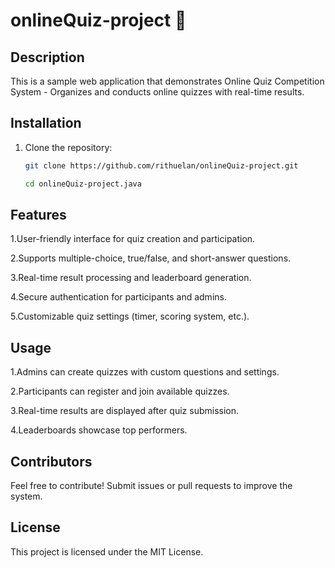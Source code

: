 # onlineQuiz-project 🚀 

## Description
This is a sample web application that demonstrates Online Quiz Competition System - Organizes and conducts online quizzes with real-time results.


## Installation
1. Clone the repository:
   ```sh
   git clone https://github.com/rithuelan/onlineQuiz-project.git

   cd onlineQuiz-project.java

## Features
1.User-friendly interface for quiz creation and participation.

2.Supports multiple-choice, true/false, and short-answer questions.

3.Real-time result processing and leaderboard generation.

4.Secure authentication for participants and admins.

5.Customizable quiz settings (timer, scoring system, etc.).

## Usage
1.Admins can create quizzes with custom questions and settings.

2.Participants can register and join available quizzes.

3.Real-time results are displayed after quiz submission.

4.Leaderboards showcase top performers.
   
## Contributors
Feel free to contribute! Submit issues or pull requests to improve the system.

## License
This project is licensed under the MIT License.
